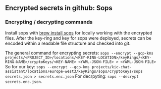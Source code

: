 ## Encrypted secrets in github: Sops
### Encrypting / decrypting commands 
Install sops with [brew install sops](https://github.com/mozilla/sops) for locally working with the encrypted files. 
After the key-ring and key for sops were deployed, secrets can be encoded within a readable file structure and checked into git.

The general command for encrypting secrets: 
`sops --encrypt --gcp-kms projects/<PROJECT_ID>/locations/<KEY-RING-LOCATION>/keyRings/<KEY-RING-NAME>/cryptoKeys/<KEY-NAME> <YAML-JSON-FILE> > <YAML-JSON-FILE>` 
So for our key:
`sops --encrypt --gcp-kms projects/kic-chat-assistant/locations/europe-west3/keyRings/sops/cryptoKeys/sops secrets.json > secrets.enc.json` 
For decrpyting:
`sops --decrypt secrets.enc.json`. 